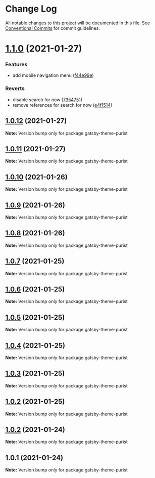 # Change Log

All notable changes to this project will be documented in this file.
See [Conventional Commits](https://conventionalcommits.org) for commit guidelines.

# [1.1.0](https://github.com/sebsojeda/gatsby-theme-purist/compare/gatsby-theme-purist@1.0.12...gatsby-theme-purist@1.1.0) (2021-01-27)


### Features

* add mobile navigation menu ([f44e99e](https://github.com/sebsojeda/gatsby-theme-purist/commit/f44e99e77b2a7add55bfa9ecf057620a2154cadc))


### Reverts

* disable search for now ([7354751](https://github.com/sebsojeda/gatsby-theme-purist/commit/73547519ed1146407e48ad86f2221f239d4471e2))
* remove references for search for now ([e4f1514](https://github.com/sebsojeda/gatsby-theme-purist/commit/e4f1514f5290a6d2dcec8a99f4a1e1f5e3a2558c))





## [1.0.12](https://github.com/sebsojeda/gatsby-theme-purist/compare/gatsby-theme-purist@1.0.11...gatsby-theme-purist@1.0.12) (2021-01-27)

**Note:** Version bump only for package gatsby-theme-purist





## [1.0.11](https://github.com/sebsojeda/gatsby-theme-purist/compare/gatsby-theme-purist@1.0.10...gatsby-theme-purist@1.0.11) (2021-01-27)

**Note:** Version bump only for package gatsby-theme-purist





## [1.0.10](https://github.com/sebsojeda/gatsby-theme-purist/compare/gatsby-theme-purist@1.0.9...gatsby-theme-purist@1.0.10) (2021-01-26)

**Note:** Version bump only for package gatsby-theme-purist





## [1.0.9](https://github.com/sebsojeda/gatsby-theme-purist/compare/gatsby-theme-purist@1.0.8...gatsby-theme-purist@1.0.9) (2021-01-26)

**Note:** Version bump only for package gatsby-theme-purist





## [1.0.8](https://github.com/sebsojeda/gatsby-theme-purist/compare/gatsby-theme-purist@1.0.7...gatsby-theme-purist@1.0.8) (2021-01-26)

**Note:** Version bump only for package gatsby-theme-purist





## [1.0.7](https://github.com/sebsojeda/gatsby-theme-purist/compare/gatsby-theme-purist@1.0.6...gatsby-theme-purist@1.0.7) (2021-01-25)

**Note:** Version bump only for package gatsby-theme-purist





## [1.0.6](https://github.com/sebsojeda/gatsby-theme-purist/compare/gatsby-theme-purist@1.0.5...gatsby-theme-purist@1.0.6) (2021-01-25)

**Note:** Version bump only for package gatsby-theme-purist





## [1.0.5](https://github.com/sebsojeda/gatsby-theme-purist/compare/gatsby-theme-purist@1.0.4...gatsby-theme-purist@1.0.5) (2021-01-25)

**Note:** Version bump only for package gatsby-theme-purist





## [1.0.4](https://github.com/sebsojeda/gatsby-theme-purist/compare/gatsby-theme-purist@1.0.3...gatsby-theme-purist@1.0.4) (2021-01-25)

**Note:** Version bump only for package gatsby-theme-purist





## [1.0.3](https://github.com/sebsojeda/gatsby-theme-purist/compare/gatsby-theme-purist@1.0.2...gatsby-theme-purist@1.0.3) (2021-01-25)

**Note:** Version bump only for package gatsby-theme-purist





## [1.0.2](https://github.com/sebsojeda/gatsby-theme-purist/compare/gatsby-theme-purist@1.0.1...gatsby-theme-purist@1.0.2) (2021-01-25)

**Note:** Version bump only for package gatsby-theme-purist





## [1.0.2](https://github.com/sebsojeda/gatsby-theme-purist/compare/gatsby-theme-purist@1.0.1...gatsby-theme-purist@1.0.2) (2021-01-24)

**Note:** Version bump only for package gatsby-theme-purist





## 1.0.1 (2021-01-24)

**Note:** Version bump only for package gatsby-theme-purist
